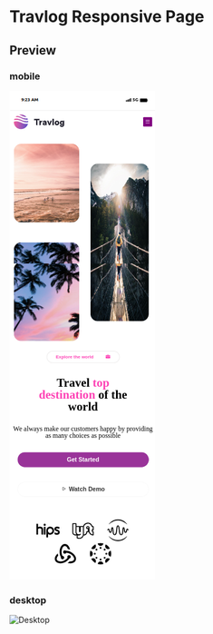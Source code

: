 # Travlog Responsive Page

## Preview

### mobile

![Mobile](https://github.com/MuriithiMark/travlog-responsive-page/blob/main/mobile.png)

### desktop 
![Desktop]()
